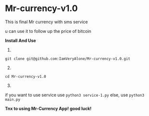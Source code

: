 # Mr-currency-v1.0
This is final Mr currency with sms service

u can use it to follow up the price of bitcoin

**Install And Use**

1.
```git clone git@github.com:IamVeryAlone/Mr-currency-v1.0.git```

2.
```cd Mr-currency-v1.0```

3. 
if you want to use service  use ```python3 service-1.py``` else, use ```python3 main.py```


**Tnx to using Mr-Currency App! good luck!**
